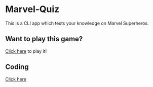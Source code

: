 # Marvel-Quiz

This is a CLI app which tests your knowledge on Marvel Superheros.

## Want to play this game?
[Click here](https://replit.com/@hrkyada007/PromotedModernAdministration#index.js) to play it!


## Coding
[Click here](https://github.com/Hardikkyada/-CLI-Quiz-app/blob/main/index.js)
